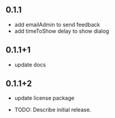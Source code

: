 ## 0.1.1
- add emailAdmin to send feedback
- add timeToShow delay to show dialog

## 0.1.1+1
- update docs

## 0.1.1+2
- update license package

* TODO: Describe initial release.
